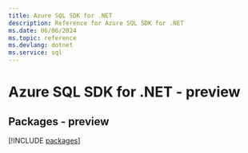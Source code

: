 ```yaml
---
title: Azure SQL SDK for .NET
description: Reference for Azure SQL SDK for .NET
ms.date: 06/06/2024
ms.topic: reference
ms.devlang: dotnet
ms.service: sql
---
```

# Azure SQL SDK for .NET - preview
## Packages - preview
[!INCLUDE [packages](sql-index.md)]